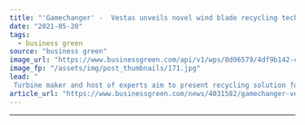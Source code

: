 ```yaml
---
title: "'Gamechanger' -  Vestas unveils novel wind blade recycling technology"
date: "2021-05-20"
tags: 
  - business green
source: "business green"
image_url: "https://www.businessgreen.com/api/v1/wps/8d06579/4df9b142-c909-4496-b56e-43dbb97b8e5e/2/vestas-blade-185x114.jpg"
image_fp: "/assets/img/post_thumbnails/171.jpg"
lead: "
 Turbine maker and host of experts aim to present recycling solution for use across wind industry within three years ..."
article_url: "https://www.businessgreen.com/news/4031582/gamechanger-vestas-unveils-novel-wind-blade-recycling-technology"
---
```


---
